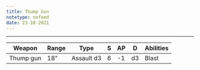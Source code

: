 ```yaml
---
title: Thump Gun
notetype: nofeed
date: 23-10-2021
---
```


---

| Weapon    | Range | Type       | S   | AP  | D   | Abilities |
| --------- | ----- | ---------- | --- | --- | --- | --------- |
| Thump gun | 18"   | Assault d3 | 6   | -1  | d3  | Blast     |
